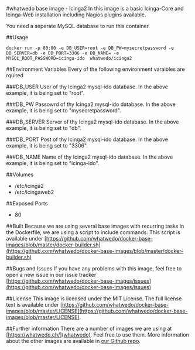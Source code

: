 #whatwedo base image - Icinga2
In this image is a basic Icinga-Core and Icinga-Web installation including Nagios plugins available. 

You need a seperate MySQL database to run this container.

##Usage

```
docker run -p 80:80 -e DB_USER=root -e DB_PW=mysecretpassword -e DB_SERVER=db -e DB_PORT=3306 -e DB_NAME= -e MYSQL_ROOT_PASSWORD=icinga-ido  whatwedo/icinga2
```

##Environment Variables
Every of the following environment varaibles are rquired

###DB_USER
User of thy Icinga2 mysql-ido database. In the above example, it is being set to "root".

###DB_PW
Passowrd of thy Icinga2 mysql-ido database. In the above example, it is being set to "mysecretpassword".

###DB_SERVER
Server of thy Icinga2 mysql-ido database. In the above example, it is being set to "db".

###DB_PORT
Post of thy Icinga2 mysql-ido database. In the above example, it is being set to "3306".

###DB_NAME
Name of thy Icinga2 mysql-ido database. In the above example, it is being set to "icinga-ido".

##Volumes
* /etc/icinga2
* /etc/icingaweb2

##Exposed Ports
* 80

##Built
Because we are using several base images with recurring tasks in the Dockerfile, we are using a script to include commands. This script is available under [https://github.com/whatwedo/docker-base-images/blob/master/docker-builder.sh](https://github.com/whatwedo/docker-base-images/blob/master/docker-builder.sh)

##Bugs and Issues
If you have any problems with this image, feel free to open a new issue in our issue tracker [https://github.com/whatwedo/docker-base-images/issues](https://github.com/whatwedo/docker-base-images/issues)

##License
This image is licensed under the MIT License. The full license text is available under [https://github.com/whatwedo/docker-base-images/blob/master/LICENSE](https://github.com/whatwedo/docker-base-images/blob/master/LICENSE).

##Further information
There are a number of images we are using at [https://whatwedo.ch/](whatwedo). Feel free to use them. More information about the other images are available in [our Github repo](https://github.com/whatwedo/docker-base-images).